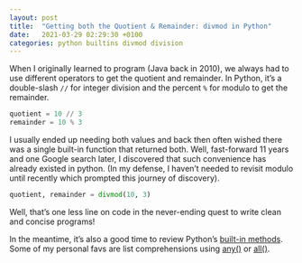 ```yaml
---
layout: post
title:  "Getting both the Quotient & Remainder: divmod in Python"
date:   2021-03-29 02:29:30 +0100
categories: python builtins divmod division
---
```

When I originally learned to program (Java back in 2010), we always had to use different operators to get the quotient and remainder. In Python, it’s a double-slash `//` for integer division and the percent `%` for modulo to get the remainder.

```python
quotient = 10 // 3
remainder = 10 % 3 
```
I usually ended up needing both values and back then often wished there was a single built-in function that returned both. Well, fast-forward 11 years and one Google search later, I discovered that such convenience has already existed in python. (In my defense, I haven’t needed to revisit modulo until recently which prompted this journey of discovery).

```python
quotient, remainder = divmod(10, 3)
```
Well, that’s one less line on code in the never-ending quest to write clean and concise programs!

In the meantime, it’s also a good time to review Python’s [built-in methods](https://docs.python.org/3/library/functions.html). Some of my personal favs are list comprehensions using [any()](https://docs.python.org/3/library/functions.html#any) or [all()](https://docs.python.org/3/library/functions.html#all). 

